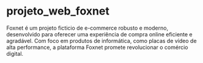 # projeto_web_foxnet
Foxnet é um projeto ficticio de e-commerce robusto e moderno, desenvolvido para oferecer uma experiência de compra online eficiente e agradável. Com foco em produtos de informática, como placas de vídeo de alta performance, a plataforma Foxnet promete revolucionar o comércio digital.

